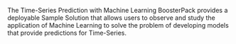 The Time-Series Prediction with Machine Learning BoosterPack provides a deployable Sample Solution that allows users to observe and study the application of Machine Learning to solve the problem of developing models that provide predictions for Time-Series.
